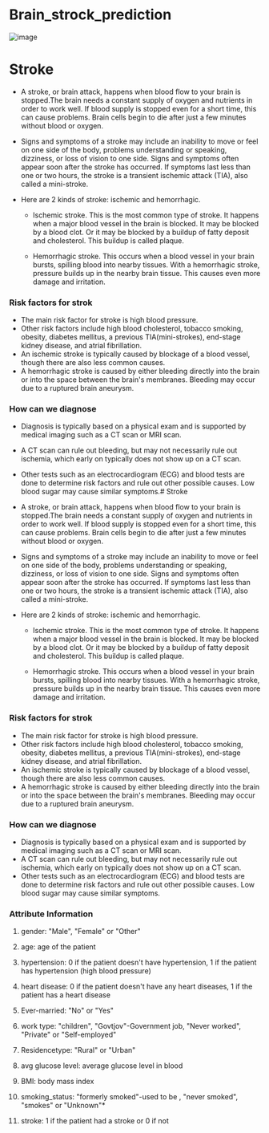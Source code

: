 # Brain_strock_prediction
![image](https://github.com/user-attachments/assets/621f8d05-ffd0-4931-ab85-d1e3a51dbcd1)

# Stroke
* A stroke, or brain attack, happens when blood flow to your brain is stopped.The brain needs a constant supply of oxygen and nutrients in order to work well. If blood supply is stopped even for a short time, this can cause problems. Brain cells begin to die after just a few minutes without blood or oxygen.
* Signs and symptoms of a stroke may include an inability to move or feel on one side of the body, problems understanding or speaking, dizziness, or loss of vision to one side. Signs and symptoms often appear soon after the stroke has occurred. If symptoms last less than one or two hours, the stroke is a transient ischemic attack (TIA), also called a mini-stroke. 

* Here are 2 kinds of stroke: ischemic and hemorrhagic.

   * Ischemic stroke. This is the most common type of stroke. It happens when a major blood vessel in the brain is blocked. It may be blocked by a blood clot. Or it may be blocked by a buildup of fatty deposit and cholesterol. This buildup is called plaque.

   * Hemorrhagic stroke. This occurs when a blood vessel in your brain bursts, spilling blood into nearby tissues. With a hemorrhagic stroke, pressure builds up in the nearby brain tissue. This causes even more damage and irritation.
  
### Risk factors for strok
* The main risk factor for stroke is high blood pressure. 
* Other risk factors include high blood cholesterol, tobacco smoking, obesity, diabetes mellitus, a previous TIA(mini-strokes), end-stage kidney disease, and atrial fibrillation.
* An ischemic stroke is typically caused by blockage of a blood vessel, though there are also less common causes. 
* A hemorrhagic stroke is caused by either bleeding directly into the brain or into the space between the brain's membranes. Bleeding may occur due to a ruptured brain aneurysm.

### How can we diagnose
* Diagnosis is typically based on a physical exam and is supported by medical imaging such as a CT scan or MRI scan.
* A CT scan can rule out bleeding, but may not necessarily rule out ischemia, which early on typically does not show up on a CT scan. 
* Other tests such as an electrocardiogram (ECG) and blood tests are done to determine risk factors and rule out other possible causes. Low blood sugar may cause similar symptoms.# Stroke
* A stroke, or brain attack, happens when blood flow to your brain is stopped.The brain needs a constant supply of oxygen and nutrients in order to work well. If blood supply is stopped even for a short time, this can cause problems. Brain cells begin to die after just a few minutes without blood or oxygen.
* Signs and symptoms of a stroke may include an inability to move or feel on one side of the body, problems understanding or speaking, dizziness, or loss of vision to one side. Signs and symptoms often appear soon after the stroke has occurred. If symptoms last less than one or two hours, the stroke is a transient ischemic attack (TIA), also called a mini-stroke. 

* Here are 2 kinds of stroke: ischemic and hemorrhagic.

   * Ischemic stroke. This is the most common type of stroke. It happens when a major blood vessel in the brain is blocked. It may be blocked by a blood clot. Or it may be blocked by a buildup of fatty deposit and cholesterol. This buildup is called plaque.

   * Hemorrhagic stroke. This occurs when a blood vessel in your brain bursts, spilling blood into nearby tissues. With a hemorrhagic stroke, pressure builds up in the nearby brain tissue. This causes even more damage and irritation.
  
### Risk factors for strok
* The main risk factor for stroke is high blood pressure. 
* Other risk factors include high blood cholesterol, tobacco smoking, obesity, diabetes mellitus, a previous TIA(mini-strokes), end-stage kidney disease, and atrial fibrillation.
* An ischemic stroke is typically caused by blockage of a blood vessel, though there are also less common causes. 
* A hemorrhagic stroke is caused by either bleeding directly into the brain or into the space between the brain's membranes. Bleeding may occur due to a ruptured brain aneurysm.

### How can we diagnose
* Diagnosis is typically based on a physical exam and is supported by medical imaging such as a CT scan or MRI scan.
* A CT scan can rule out bleeding, but may not necessarily rule out ischemia, which early on typically does not show up on a CT scan. 
* Other tests such as an electrocardiogram (ECG) and blood tests are done to determine risk factors and rule out other possible causes. Low blood sugar may cause similar symptoms.

### Attribute Information

1) gender: "Male", "Female" or "Other"

2) age: age of the patient

3) hypertension: 0 if the patient doesn't have hypertension, 1 if the patient has hypertension (high blood pressure)

4) heart disease: 0 if the patient doesn't have any heart diseases, 1 if the patient has a heart disease

5) Ever-married: "No" or "Yes"

6) work type: "children", "Govtjov"-Government job, "Never worked", "Private" or "Self-employed"

7) Residencetype: "Rural" or "Urban"

8) avg glucose level: average glucose level in blood

9) BMI: body mass index

10) smoking_status: "formerly smoked"-used to be , "never smoked", "smokes" or "Unknown"*

11) stroke: 1 if the patient had a stroke or 0 if not
